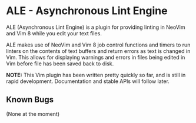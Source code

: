 # ALE - Asynchronous Lint Engine

ALE (Asynchronous Lint Engine) is a plugin for providing linting in NeoVim
and Vim 8 while you edit your text files.

ALE makes use of NeoVim and Vim 8 job control functions and timers to
run linters on the contents of text buffers and return errors as
text is changed in Vim. This allows for displaying warnings and
errors in files being edited in Vim before file has been saved
back to disk.

**NOTE:** This Vim plugin has been written pretty quickly so far,
and is still in rapid development. Documentation and stable APIs will
follow later.

## Known Bugs

(None at the moment)
